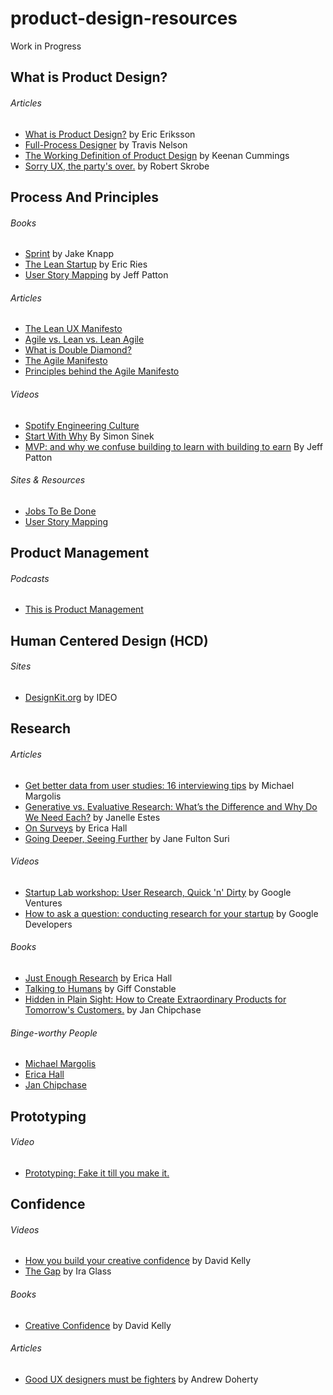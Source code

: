# product-design-resources
Work in Progress

<h2>What is Product Design?</h2>
    <h6>Articles</h6>
    <ul>
        <li><a href="https://medium.com/@ericeriksson/what-is-product-design-9709572cb3ff">What is Product Design?</a> by Eric Eriksson</li> 
        <li><a href="http://www.travandlos.com/26">Full-Process Designer</a> by Travis Nelson</li>
        <li><a href="http://blog.keenancummings.com/post/52223385681/a-working-definition-of-product-design">The Working Definition of Product Design</a> by Keenan Cummings</li>
        <li><a href="<li><a href="https://medium.com/@ericeriksson/what-is-product-design-9709572cb3ff">Sorry UX, the party's over.</a> by Robert Skrobe</li>
    </ul>


<h2>Process And Principles</h2>
  <h6>Books</h6>
    <ul>
      <li><a href="http://www.gv.com/sprint/">Sprint</a> by Jake Knapp</li>
      <li><a href="http://theleanstartup.com/">The Lean Startup</a> by Eric Ries</li>
      <li><a href="http://shop.oreilly.com/product/0636920033851.do">User Story Mapping</a> by Jeff Patton</li>
    </ul>
    
  <h6>Articles</h6>
    <ul>
      <li><a href="https://datavizblog.com/2014/04/25/the-lean-ux-manifesto-principle-driven-design/">The Lean UX Manifesto</a></li>
      <li><a href="https://content.pivotal.io/blog/agile-vs-lean-vs-lean-agile">Agile vs. Lean vs. Lean Agile</a></li>
      <li><a href="https://www.designcouncil.org.uk/news-opinion/design-process-what-double-diamond">What is Double Diamond?</a></li>
      <li><a href="http://agilemanifesto.org/">The Agile Manifesto</a></li>
      <li><a href="http://agilemanifesto.org/principles.html">Principles behind the Agile Manifesto</a></li>
    </ul>
  
  <h6>Videos</h6>
    <ul>
      <li><a href="https://labs.spotify.com/2014/03/27/spotify-engineering-culture-part-1/">Spotify Engineering Culture</a></li>
      <li><a href="https://www.youtube.com/watch?v=sioZd3AxmnE">Start With Why</a> By Simon Sinek</li>
      <li><a href="https://www.youtube.com/watch?v=ItwIRAX0Bmw">MVP: and why we confuse building to learn with building to earn</a> By Jeff Patton</li> 
    </ul>

<h6>Sites & Resources</h6>
    <ul>
      <li><a href="https://jtbd.info/">Jobs To Be Done</a></li>
      <li><a href="https://jpattonassociates.com/wp-content/uploads/2015/03/story_mapping.pdf">User Story Mapping</a></li>
    </ul>

<h2>Product Management</h2>
  <h6>Podcasts</h6>
    <ul>
      <li><a href="https://www.thisisproductmanagement.com/">This is Product Management</a></li>
    </ul>

<h2>Human Centered Design (HCD)</h2>
  <h6>Sites</h6>
    <ul>
      <li><a href="http://www.designkit.org/methods">DesignKit.org</a> by IDEO</li>
    </ul>


<h2>Research</h2>
  
  
  <h6>Articles</h6>
    <ul>
      <li><a href="https://library.gv.com/get-better-data-from-user-studies-16-interviewing-tips-328d305c3e37">Get better data from user studies: 16 interviewing tips</a> by Michael Margolis</li>
      <li><a href="https://www.usertesting.com/blog/generative-vs-evaluative-research/">Generative vs. Evaluative Research: What’s the Difference and Why Do We Need Each?</a> by Janelle Estes</li>
      <li><a href="https://medium.com/mule-design/on-surveys-5a73dda5e9a0">On Surveys</a> by Erica Hall</li>
      <li><a href="https://www.ideo.com/news/going-deeper-seeing-further/">Going Deeper, Seeing Further</a> by Jane Fulton Suri</li>
    </ul>
    
   <h6>Videos</h6>
    <ul>
      <li><a href="https://www.youtube.com/watch?v=WpzmOH0hrEM">Startup Lab workshop: User Research, Quick 'n' Dirty</a> by Google Ventures</li>
      <li><a href="https://www.youtube.com/watch?v=8tiuWYs5Z-A">How to ask a question: conducting research for your startup</a> by Google Developers</li>
    </ul>
  
  <h6>Books</h6>
    <ul>
      <li><a href="https://abookapart.com/products/just-enough-research">Just Enough Research</a> by Erica Hall</li>
      <li><a href="http://www.talkingtohumans.com/">Talking to Humans</a> by Giff Constable</li>
      <li><a href="http://janchipchase.com/about/hidden-in-plain-sight/">Hidden in Plain Sight: How to Create Extraordinary Products for Tomorrow's Customers.</a> by Jan Chipchase</li>
    </ul>
    
    

   <h6>Binge-worthy People</h6>
    <ul>
      <li><a href="https://library.gv.com/@mmargolis">Michael Margolis</a></li>
      <li><a href="https://medium.com/@mulegirl">Erica Hall</a></li>
      <li><a href="http://janchipchase.com/">Jan Chipchase</a></li>
    </ul>
   
<h2>Prototyping</h2>
   <h6>Video</h6>
    <ul>
      <li><a href="https://www.youtube.com/watch?v=3lqh-A5Jy4Q">Prototyping: Fake it till you make it.</a></li>
    </ul>



<h2>Confidence</h2>
  <h6>Videos</h6>
    <ul>
      <li><a href="https://www.ted.com/talks/david_kelley_how_to_build_your_creative_confidence?language=en">How you build your creative confidence</a> by David Kelly</li>
      <li><a href="https://vimeo.com/85040589">The Gap</a> by Ira Glass</li>
    </ul>
  <h6>Books</h6>
    <ul>
      <li><a href="https://www.creativeconfidence.com/">Creative Confidence</a> by David Kelly</li>
    </ul>
  <h6>Articles</h6>
    <ul>
      <li><a href="https://medium.com/@andrewdoherty/good-ux-designers-must-be-prepared-to-fight-cbf758b10854">Good UX designers must be fighters</a> by Andrew Doherty</li>
    </ul>



    
